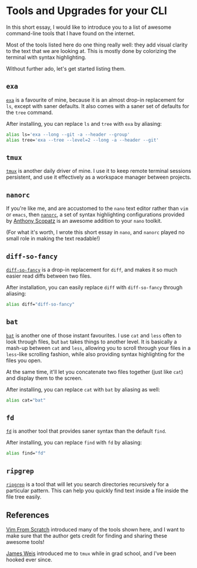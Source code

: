 # Tools and Upgrades for your CLI

In this short essay,
I would like to introduce you
to a list of awesome command-line tools
that I have found on the internet.

Most of the tools listed here do one thing really well:
they add visual clarity to the text that we are looking at.
This is mostly done by colorizing the terminal
with syntax highlighting.

Without further ado, let's get started listing them.

## `exa`

[`exa`](https://the.exa.website/) is a favourite of mine,
because it is an almost drop-in replacement for `ls`,
except with saner defaults.
It also comes with a saner set of defaults for the `tree` command.

After installing, you can replace `ls` and `tree` with `exa` by aliasing:

```bash
alias ls='exa --long --git -a --header --group'
alias tree='exa --tree --level=2 --long -a --header --git'
```

## `tmux`

[`tmux`](https://github.com/tmux/tmux) is another daily driver of mine.
I use it to keep remote terminal sessions persistent,
and use it effectively as a workspace manager between projects.

## `nanorc`

If you're like me, and are accustomed to the `nano` text editor
rather than `vim` or `emacs`,
then [`nanorc`](https://github.com/scopatz/nanorc),
a set of syntax highlighting configurations
provided by [Anthony Scopatz](https://twitter.com/scopatz)
is an awesome addition to your `nano` toolkit.

(For what it's worth, I wrote this short essay in `nano`,
and `nanorc` played no small role in making the text readable!)

## `diff-so-fancy`

[`diff-so-fancy`](https://github.com/so-fancy/diff-so-fancy)
is a drop-in replacement for `diff`,
and makes it so much easier read diffs between two files.

After installation, you can easily replace `diff` with `diff-so-fancy` through aliasing:

```bash
alias diff="diff-so-fancy"
```

## `bat`

[`bat`](https://github.com/sharkdp/bat) is another one of those instant favourites.
I use `cat` and `less` often to look through files, but `bat` takes things to another level.
It is basically a mash-up between `cat` and `less`,
allowing you to scroll through your files in a `less`-like scrolling fashion,
while also providing syntax highlighting for the files you open.

At the same time, it'll let you concatenate two files together (just like `cat`)
and display them to the screen.

After installing, you can replace `cat` with `bat` by aliasing as well:

```bash
alias cat="bat"
```

## `fd`

[`fd`](https://github.com/sharkdp/fd)
is another tool that provides saner syntax than the default `find`.

After installing, you can replace `find` with `fd` by aliasing:

```bash
alias find="fd"
```

## `ripgrep`

[`ripgrep`](https://github.com/BurntSushi/ripgrep)
is a tool that will let you search directories recursively for a particular pattern.
This can help you quickly find text inside a file inside the file tree easily.

## References

[Vim From Scratch](https://www.vimfromscratch.com/articles/awesome-command-line-tools/)
introduced many of the tools shown here,
and I want to make sure that the author gets credit
for finding and sharing these awesome tools!

[James Weis](https://www.linkedin.com/in/jameswweis/) introduced me to `tmux`
while in grad school, and I've been hooked ever since.
